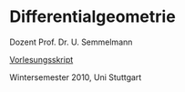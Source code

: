# Differentialgeometrie

Dozent Prof. Dr. U. Semmelmann

[Vorlesungsskript](http://www.mathematik.uni-stuttgart.de/studium/infomat/DiffGeom-Semmelmann-WS10/)

Wintersemester 2010, Uni Stuttgart
